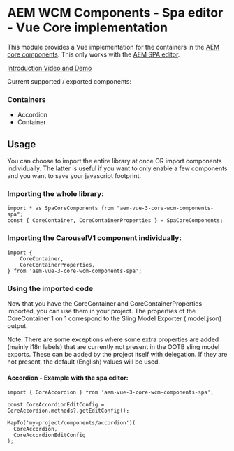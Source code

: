 # AEM WCM Components - Spa editor - Vue Core implementation

This module provides a Vue implementation for the containers in the [AEM core components](https://www.aemcomponents.dev/). 
This only works with the [AEM SPA editor](https://docs.adobe.com/content/help/en/experience-manager-64/developing/headless/spas/spa-overview.html).

[Introduction Video and Demo](https://www.youtube.com/watch?v=9759AhM7fAc)

Current supported / exported components:

### Containers
 - Accordion
 - Container
 
## Usage

You can choose to import the entire library at once OR import components individually. 
The latter is useful if you want to only enable a few components and you want to save your javascript footprint.

### Importing the whole library: 

```
import * as SpaCoreComponents from "aem-vue-3-core-wcm-components-spa";
const { CoreContainer, CoreContainerProperties } = SpaCoreComponents;
```

### Importing the CarouselV1 component individually:
 
```
import {
    CoreContainer,
    CoreContainerProperties,
} from 'aem-vue-3-core-wcm-components-spa';
```

### Using the imported code

Now that you have the CoreContainer and CoreContainerProperties imported, you can use them in your project.
The properties of the CoreContainer 1 on 1 correspond to the Sling Model Exporter (.model.json) output.

Note: There are some exceptions where some extra properties are added (mainly i18n labels) that are currently not present in the OOTB sling model exports.
These can be added by the project itself with delegation. If they are not present, the default (English) values will be used.

#### Accordion - Example with the spa editor:

```
import { CoreAccordion } from 'aem-vue-3-core-wcm-components-spa';

const CoreAccordionEditConfig = CoreAccordion.methods?.getEditConfig();

MapTo('my-project/components/accordion')(
  CoreAccordion,
  CoreAccordionEditConfig
);
```
